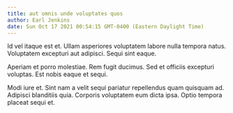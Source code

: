 ```yaml
---
title: aut omnis unde voluptates quos
author: Earl Jenkins
date: Sun Oct 17 2021 00:54:15 GMT-0400 (Eastern Daylight Time)
---
```

Id vel itaque est et. Ullam asperiores voluptatem labore nulla tempora natus. Voluptatem excepturi aut adipisci. Sequi sint eaque.

 Aperiam et porro molestiae. Rem fugit ducimus. Sed et officiis excepturi voluptas. Est nobis eaque et sequi.

 Modi iure et. Sint nam a velit sequi pariatur repellendus quam quisquam ad. Adipisci blanditiis quia. Corporis voluptatem eum dicta ipsa. Optio tempora placeat sequi et.